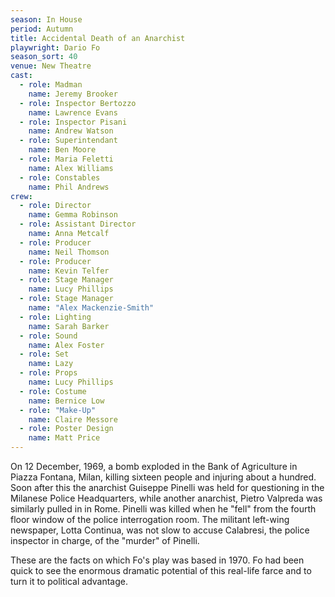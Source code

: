 ```yaml
---
season: In House
period: Autumn
title: Accidental Death of an Anarchist
playwright: Dario Fo
season_sort: 40
venue: New Theatre
cast:
  - role: Madman
    name: Jeremy Brooker
  - role: Inspector Bertozzo
    name: Lawrence Evans
  - role: Inspector Pisani
    name: Andrew Watson
  - role: Superintendant
    name: Ben Moore
  - role: Maria Feletti
    name: Alex Williams
  - role: Constables
    name: Phil Andrews
crew:
  - role: Director
    name: Gemma Robinson
  - role: Assistant Director
    name: Anna Metcalf
  - role: Producer
    name: Neil Thomson
  - role: Producer
    name: Kevin Telfer
  - role: Stage Manager
    name: Lucy Phillips
  - role: Stage Manager
    name: "Alex Mackenzie-Smith"
  - role: Lighting
    name: Sarah Barker
  - role: Sound
    name: Alex Foster
  - role: Set
    name: Lazy
  - role: Props
    name: Lucy Phillips
  - role: Costume
    name: Bernice Low
  - role: "Make-Up"
    name: Claire Messore
  - role: Poster Design
    name: Matt Price
---
```



On 12 December, 1969, a bomb exploded in the Bank of Agriculture in Piazza Fontana, Milan, killing sixteen people and injuring about a hundred. Soon after this the anarchist Guiseppe Pinelli was held for questioning in the Milanese Police Headquarters, while another anarchist, Pietro Valpreda was similarly pulled in in Rome. Pinelli was killed when he "fell" from the fourth floor window of the police interrogation room. The militant left-wing newspaper, Lotta Continua, was not slow to accuse Calabresi, the police inspector in charge, of the "murder" of Pinelli.

These are the facts on which Fo's play was based in 1970. Fo had been quick to see the enormous dramatic potential of this real-life farce and to turn it to political advantage.
